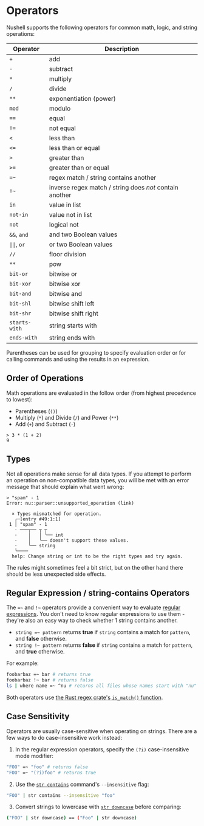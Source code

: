 # Operators

Nushell supports the following operators for common math, logic, and string operations:

| Operator | Description                                             |
| -------- | ------------------------------------------------------- |
| `+`      | add                                                     |
| `-`      | subtract                                                |
| `*`      | multiply                                                |
| `/`      | divide                                                  |
| `**`     | exponentiation (power)                                  |
| `mod`    | modulo                                                  |
| `==`     | equal                                                   |
| `!=`     | not equal                                               |
| `<`      | less than                                               |
| `<=`     | less than or equal                                      |
| `>`      | greater than                                            |
| `>=`     | greater than or equal                                   |
| `=~`     | regex match / string contains another                   |
| `!~`     | inverse regex match / string does *not* contain another |
| `in`     | value in list                                           |
| `not-in` | value not in list                                       |
| `not`    | logical not                                             |
| `&&`, `and`   | and two Boolean values                             |
| `\|\|`, `or`  | or two Boolean values                              |
| `//`          | floor division                                     |
| `**`          | pow                                                |
| `bit-or`      | bitwise or                                         |
| `bit-xor`     | bitwise xor                                        |
| `bit-and`     | bitwise and                                        |
| `bit-shl`     | bitwise shift left                                 |
| `bit-shr`     | bitwise shift right                                |
| `starts-with` | string starts with                                 |
| `ends-with`   | string ends with                                   |

Parentheses can be used for grouping to specify evaluation order or for calling commands and using the results in an expression.

## Order of Operations

Math operations are evaluated in the follow order (from highest precedence to lowest):

- Parentheses (`()`)
- Multiply (`*`) and Divide (`/`) and Power (`**`)
- Add (`+`) and Subtract (`-`)

```
> 3 * (1 + 2)
9
```

## Types

Not all operations make sense for all data types.
If you attempt to perform an operation on non-compatible data types, you will be met with an error message that should explain what went wrong:
```
> "spam" - 1
Error: nu::parser::unsupported_operation (link)

  × Types mismatched for operation.
   ╭─[entry #49:1:1]
 1 │ "spam" - 1
   · ───┬── ┬ ┬
   ·    │   │ ╰── int
   ·    │   ╰── doesn't support these values.
   ·    ╰── string
   ╰────
  help: Change string or int to be the right types and try again.
```

The rules might sometimes feel a bit strict, but on the other hand there should be less unexpected side effects.

## Regular Expression / string-contains Operators

The `=~` and `!~` operators provide a convenient way to evaluate [regular expressions](https://cheatography.com/davechild/cheat-sheets/regular-expressions/). You don't need to know regular expressions to use them - they're also an easy way to check whether 1 string contains another.

- `string =~ pattern` returns **true** if `string` contains a match for `pattern`, and **false** otherwise.
- `string !~ pattern` returns **false** if `string` contains a match for `pattern`, and **true** otherwise.

For example:

```bash
foobarbaz =~ bar # returns true
foobarbaz !~ bar # returns false
ls | where name =~ ^nu # returns all files whose names start with "nu"
```

Both operators use [the Rust regex crate's `is_match()` function](https://docs.rs/regex/latest/regex/struct.Regex.html#method.is_match).

## Case Sensitivity

Operators are usually case-sensitive when operating on strings. There are a few ways to do case-insensitive work instead:

1. In the regular expression operators, specify the `(?i)` case-insensitive mode modifier:

```bash
"FOO" =~ "foo" # returns false
"FOO" =~ "(?i)foo" # returns true
```

2. Use the [`str contains`](commands/str_contains.md) command's `--insensitive` flag:

```bash
"FOO" | str contains --insensitive "foo"
```

3. Convert strings to lowercase with [`str downcase`](commands/str_downcase.md) before comparing:

```bash
("FOO" | str downcase) == ("Foo" | str downcase)
```
